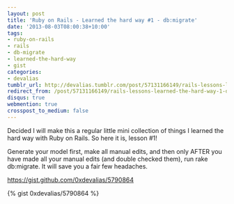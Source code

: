 ```yaml
---
layout: post
title: 'Ruby on Rails - Learned the hard way #1 - db:migrate'
date: '2013-08-03T08:00:38+10:00'
tags:
- ruby-on-rails
- rails
- db-migrate
- learned-the-hard-way
- gist
categories:
- devalias
tumblr_url: http://devalias.tumblr.com/post/57131166149/rails-lessons-learned-the-hard-way-1-db-migrate
redirect_from: /post/57131166149/rails-lessons-learned-the-hard-way-1-db-migrate
disqus: true
webmention: true
crosspost_to_medium: false
---
```

Decided I will make this a regular little mini collection of things I learned the hard way with Ruby on Rails. So here it is, lesson #1!

Generate your model first, make all manual edits, and then only AFTER you have made all your manual edits (and double checked them), run rake db:migrate. It will save you a fair few headaches.

https://gist.github.com/0xdevalias/5790864

{% gist 0xdevalias/5790864 %}
